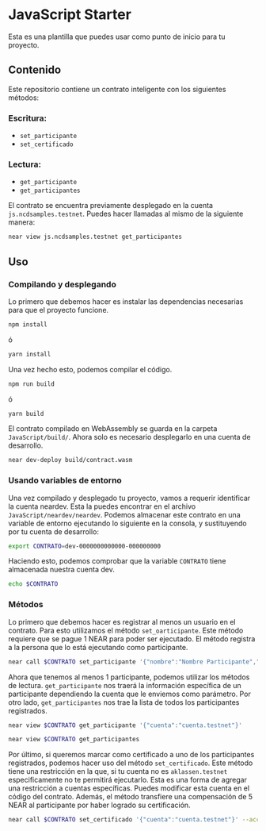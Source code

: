 # JavaScript Starter

Esta es una plantilla que puedes usar como punto de inicio para tu proyecto.

## Contenido

Este repositorio contiene un contrato inteligente con los siguientes métodos:
### Escritura:
* `set_participante`
* `set_certificado`
### Lectura:
* `get_participante`
* `get_participantes`

El contrato se encuentra previamente desplegado en la cuenta `js.ncdsamples.testnet`. Puedes hacer llamadas al mismo de la siguiente manera:

```sh
near view js.ncdsamples.testnet get_participantes
```

## Uso

### Compilando y desplegando

Lo primero que debemos hacer es instalar las dependencias necesarias para que el proyecto funcione.

```sh
npm install
```

ó

```sh
yarn install
```

Una vez hecho esto, podemos compilar el código.

```sh
npm run build
```

ó

```sh
yarn build
```

El contrato compilado en WebAssembly se guarda en la carpeta `JavaScript/build/`. Ahora solo es necesario desplegarlo en una cuenta de desarrollo.

```sh
near dev-deploy build/contract.wasm
```

### Usando variables de entorno

Una vez compilado y desplegado tu proyecto, vamos a requerir identificar la cuenta neardev. Esta la puedes encontrar en el archivo `JavaScript/neardev/neardev`. Podemos almacenar este contrato en una variable de entorno ejecutando lo siguiente en la consola, y sustituyendo por tu cuenta de desarrollo:

```sh
export CONTRATO=dev-0000000000000-000000000
```

Haciendo esto, podemos comprobar que la variable `CONTRATO` tiene almacenada nuestra cuenta dev.

```sh
echo $CONTRATO
```

### Métodos

Lo primero que debemos hacer es registrar al menos un usuario en el contrato. Para esto utilizamos el método `set_oarticipante`. Este método requiere que se pague 1 NEAR para poder ser ejecutado. El método registra a la persona que lo está ejecutando como participante.

```sh
near call $CONTRATO set_participante '{"nombre":"Nombre Participante","edad":18}' --accountId tucuenta.testnet --amount 1
```

Ahora que tenemos al menos 1 participante, podemos utilizar los métodos de lectura. `get_participante` nos traerá la información específica de un participante dependiendo la cuenta que le enviemos como parámetro. Por otro lado, `get_participantes` nos trae la lista de todos los participantes registrados.

```sh
near view $CONTRATO get_participante '{"cuenta":"cuenta.testnet"}'
```

```sh
near view $CONTRATO get_participantes
```

Por último, si queremos marcar como certificado a uno de los participantes registrados, podemos hacer uso del método `set_certificado`. Este método tiene una restricción en la que, si tu cuenta no es `aklassen.testnet` especificamente no te permitirá ejecutarlo. Esta es una forma de agregar una restricción a cuentas específicas. Puedes modificar esta cuenta en el código del contrato. Además, el método transfiere una compensación de 5 NEAR al participante por haber logrado su certificación.

```sh
near call $CONTRATO set_certificado '{"cuenta":"cuenta.testnet"}' --accountId cuenta.testnet
```

